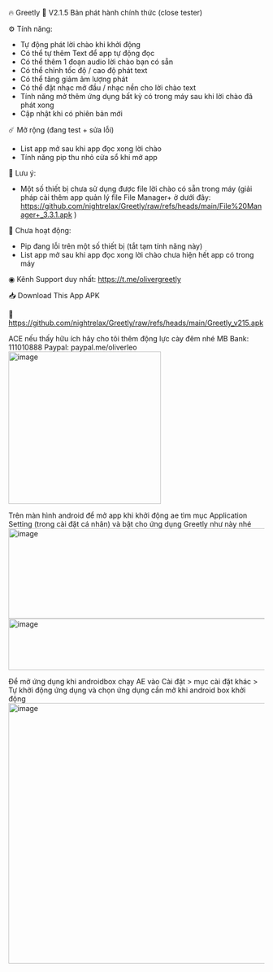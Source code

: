 🔥 Greetly
🔄 V2.1.5 Bản phát hành chính thức (close tester)

⚙ Tính năng:
- Tự động phát lời chào khi khởi động
- Có thể tự thêm Text để app tự động đọc
- Có thể thêm 1 đoạn audio lời chào bạn có sẵn
- Có thể chỉnh tốc độ / cao độ phát text
- Có thể tăng giảm âm lượng phát
- Có thể đặt nhạc mở đầu / nhạc nền cho lời chào text
- Tính năng mở thêm ứng dụng bất kỳ có trong máy sau khi lời chào đã phát xong
- Cập nhật khi có phiên bản mới

☄️ Mở rộng (đang test + sửa lỗi)
- List app mở sau khi app đọc xong lời chào
- Tính năng pip thu nhỏ cửa sổ khi mở app

💫 Lưu ý:
- Một số thiết bị chưa sử dụng được file lời chào có sẵn trong máy (giải pháp cài thêm app quản lý file File Manager+ ở dưới đây: https://github.com/nightrelax/Greetly/raw/refs/heads/main/File%20Manager+_3.3.1.apk )

📱 Chưa hoạt động:
- Pip đang lỗi trên một số thiết bị (tắt tạm tính năng này)
- List app mở sau khi app đọc xong lời chào chưa hiện hết app có trong máy


◉ Kênh Support duy nhất: https://t.me/olivergreetly

📥 Download This App APK

🔗 https://github.com/nightrelax/Greetly/raw/refs/heads/main/Greetly_v215.apk

ACE nếu thấy hữu ích hãy cho tôi thêm động lực cày đêm nhé
MB Bank: 111010888
Paypal: paypal.me/oliverleo
<img width="300" alt="image" src="https://github.com/user-attachments/assets/4812ef29-4454-483e-b012-145313f3c686" />


Trên màn hình android để mở app khi khởi động ae tìm mục Application Setting (trong cài đặt cá nhân) và bật cho ứng dụng Greetly như này nhé
<img width="800" height="178" alt="image" src="https://github.com/user-attachments/assets/db1b9ec6-c053-44b8-8422-635e8dba3642" />
<img width="816" height="101" alt="image" src="https://github.com/user-attachments/assets/adccd461-4b83-431c-b203-caa7a2c62ab7" />


Để mở ứng dụng khi androidbox chạy AE vào Cài đặt > mục cài đặt khác > Tự khởi động ứng dụng và chọn ứng dụng cần mở khi android box khởi động
<img width="1200" height="513" alt="image" src="https://github.com/user-attachments/assets/a26c0f29-90c5-45cd-83f1-1bd272718282" />
